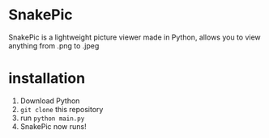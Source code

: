 # SnakePic
SnakePic is a lightweight picture viewer made in Python, allows you to view anything from .png to .jpeg

# installation
1. Download Python
2. `git clone` this repository
3. run `python main.py`
4. SnakePic now runs!
